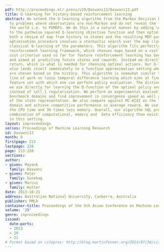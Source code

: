 ```yaml
---
pdf: http://proceedings.mlr.press/v29/Daswani13/Daswani13.pdf
title: Q-learning for history-based reinforcement learning
abstract: We extend the Q-learning algorithm from the Markov Decision Process setting
  to problems where observations are non-Markov and do not reveal the full state of
  the world i.e. to POMDPs. We do this in a natural manner by adding \ell_0 regularisation
  to the pathwise squared Q-learning objective function and then optimise this over
  both a choice of map from history to states and the resulting MDP parameters. The
  optimisation procedure involves a stochastic search over the map class nested with
  classical Q-learning of the parameters. This algorithm fits perfectly into the feature
  reinforcement learning framework, which chooses maps based on a cost criteria. The
  cost criterion used so far for feature reinforcement learning has been model-based
  and aimed at predicting future states and rewards. Instead we directly predict the
  return, which is what is needed for choosing optimal actions. Our Q-learning criteria
  also lends itself immediately to a function approximation setting where features
  are chosen based on the history. This algorithm is somewhat similar to the recent
  line of work on lasso temporal difference learning which aims at finding a small
  feature set with which one can perform policy evaluation. The distinction is that
  we aim directly for learning the Q-function of the optimal policy and we use \ell_0
  instead of \ell_1 regularisation. We perform an experimental evaluation on classical
  benchmark domains and find improvement in convergence speed as well as in economy
  of the state representation. We also compare against MC-AIXI on the large Pocman
  domain and achieve competitive performance in average reward. We use less than half
  the CPU time and 36 times less memory. Overall, our algorithm hQL provides a better
  combination of computational, memory and  data efficiency than existing algorithms
  in this setting.
layout: inproceedings
series: Proceedings of Machine Learning Research
id: Daswani13
month: 0
firstpage: 213
lastpage: 228
page: 213-228
sections: 
author:
- given: Mayank
  family: Daswani
- given: Peter
  family: Sunehag
- given: Marcus
  family: Hutter
date: 2013-10-21
address: Australian National University, Canberra, Australia
publisher: PMLR
container-title: Proceedings of the 5th Asian Conference on Machine Learning
volume: '29'
genre: inproceedings
issued:
  date-parts:
  - 2013
  - 10
  - 21
# Format based on citeproc: http://blog.martinfenner.org/2013/07/30/citeproc-yaml-for-bibliographies/
---
```

